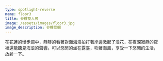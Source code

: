 ```yaml
---
type: spotlight-reverse
name: floor3
title: 參樓雙人房
image: /assets/images/floor3.jpg
image_description: 參樓景觀
---
```



在花蓮的慢步調中，靜靜的看著對面海浪拍打著岸邊激起了浪花，在夜深寂靜的夜裡還能聽見海浪的聲響。可以悠閒的坐在露臺，吹著海風，享受一下悠閒的生活，放鬆一下。
